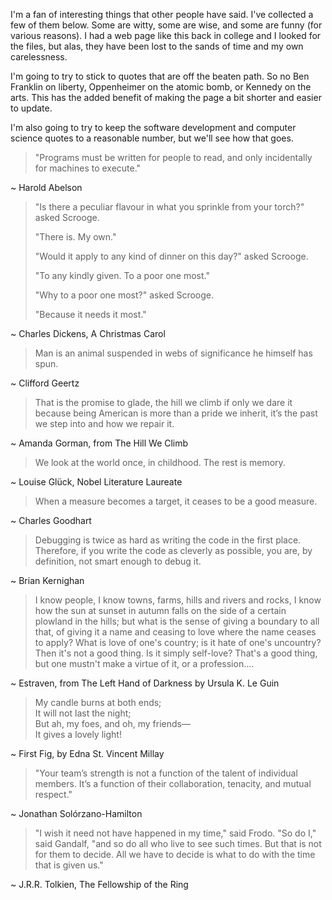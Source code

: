 I'm a fan of interesting things that other people have said. I've collected a
few of them below.  Some are witty, some are wise, and some are funny (for
various reasons). I had a web page like this back in college and I looked for
the files, but alas, they have been lost to the sands of time and my own
carelessness.

I'm going to try to stick to quotes that are off the beaten path. So no Ben
Franklin on liberty, Oppenheimer on the atomic bomb, or Kennedy on the arts.
This has the added benefit of making the page a bit shorter and easier to
update.

I'm also going to try to keep the software development and computer science
quotes to a reasonable number, but we'll see how that goes.

  > "Programs must be written for people to read, and only incidentally
  > for machines to execute."

~ Harold Abelson

  > "Is there a peculiar flavour in what you sprinkle from your torch?"
    asked Scrooge.
  >
  > "There is. My own."
  >
  > "Would it apply to any kind of dinner on this day?" asked Scrooge.
  >
  > "To any kindly given. To a poor one most."
  >
  > "Why to a poor one most?" asked Scrooge.
  >
  > "Because it needs it most."

~ Charles Dickens, A Christmas Carol

  > Man is an animal suspended in webs of significance he himself has spun.

~ Clifford Geertz

  > That is the promise to glade, the hill we climb if only we dare it because
  > being American is more than a pride we inherit, it’s the past we step into
  > and how we repair it.
  
~ Amanda Gorman, from The Hill We Climb

  > We look at the world once, in childhood. The rest is memory.

~ Louise Glück, Nobel Literature Laureate

  > When a measure becomes a target, it ceases to be a good measure.

~ Charles Goodhart

  > Debugging is twice as hard as writing the code in the first place.
  > Therefore, if you write the code as cleverly as possible, you are, by
  > definition, not smart enough to debug it.

~ Brian Kernighan

  > I know people, I know towns, farms, hills and rivers and rocks, I know how
  > the sun at sunset in autumn falls on the side of a certain plowland in the
  > hills; but what is the sense of giving a boundary to all that, of giving it
  > a name and ceasing to love where the name ceases to apply?  What is love of
  > one's country; is it hate of one's uncountry? Then it's not a good thing. Is
  > it simply self-love? That's a good thing, but one mustn't make a virtue of
  > it, or a profession....

~ Estraven, from The Left Hand of Darkness by Ursula K. Le Guin

  > My candle burns at both ends;<br>
  > It will not last the night;<br>
  > But ah, my foes, and oh, my friends—<br>
  > It gives a lovely light!

~ First Fig, by Edna St. Vincent Millay

  > "Your team’s strength is not a function of the talent of individual members.
  > It’s a function of their collaboration, tenacity, and mutual respect."

~ Jonathan Solórzano-Hamilton

  > "I wish it need not have happened in my time," said Frodo. "So do I," said
  > Gandalf, "and so do all who live to see such times. But that is not for them
  > to decide. All we have to decide is what to do with the time that is given
  > us."

~ J.R.R. Tolkien, The Fellowship of the Ring

